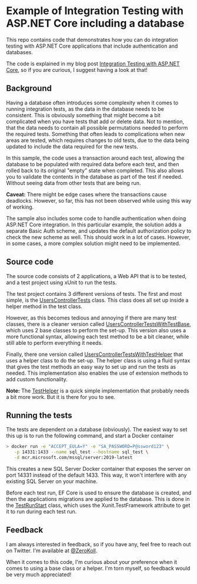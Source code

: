 # Example of Integration Testing with ASP.NET Core including a database

This repo contains code that demonstrates how you can do integration testing with ASP.NET Core applications that include authentication and databases. 

The code is explained in my blog post [Integration Testing with ASP.NET Core](https://www.fearofoblivion.com/asp-net-core-integration-testing), so if you are curious, I suggest having a look at that!

## Background

Having a database often introduces some complexity when it comes to running integration tests, as the data in the database needs to be consistent. This is obviously something that might become a bit complicated when you have tests that add or delete data. Not to mention, that the data needs to contain all possible permutations needed to perform the required tests. Something that often leads to complications when new areas are tested, which requires changes to old tests, due to the data being updated to include the data required for the new tests.

In this sample, the code uses a transaction around each test, allowing the database to be populated with required data before each test, and then rolled back to its original "empty" state when completed. This also allows you to validate the contents in the database as part of the test if needed. Without seeing data from other tests that are being run.

__Caveat:__ There might be edge cases where the transactions cause deadlocks. However, so far, this has not been observed while using this way of working.

The sample also includes some code to handle authentication when doing ASP.NET Core integration. In this particular example, the solution adds a separate Basic Auth scheme, and updates the default authorization policy to check the new scheme as well. This should work in a lot of cases. However, in some cases, a more complex solution might need to be implemented.

## Source code

The source code consists of 2 applications, a Web API that is to be tested, and a test project using xUnit to run the tests.

The test project contains 3 different versions of tests. The first and most simple, is the [UsersControllerTests](./AspNetCoreTesting.Api.Tests/UsersControllerTests.cs) class. This class does all set up inside a helper method in the test class. 

However, as this becomes tedious and annoying if there are many test classes, there is a cleaner version called [UsersControllerTestsWithTestBase](./AspNetCoreTesting.Api.Tests/UsersControllerTestsWithTestBase.cs), which uses 2 base classes to perform the set-up. This version also uses a more functional syntax, allowing each test method to be a bit cleaner, while still able to perform everything it needs.

Finally, there one version called [UsersControllerTestsWithTestHelper](AspNetCoreTesting.Api.Tests/UsersControllerTestsWithTestHelper.cs) that uses a helper class to do the set-up. The helper class is using a fluid syntax that gives the test methods an easy way to set up and run the tests as needed. This implementation also enables the use of extension methods to add custom functionality.

__Note:__ The [TestHelper](AspNetCoreTesting.Api.Tests/Infrastructure/TestHelper.cs) is a quick simple implementation that probably needs a bit more work. But it is there for you to see.

## Running the tests

The tests are dependent on a database (obviously). The easiest way to set this up is to run the following command, and start a Docker container

```bash
> docker run -e "ACCEPT_EULA=Y" -e "SA_PASSWORD=P@ssword123" \
   -p 14331:1433 --name sql_test --hostname sql_test \
   -d mcr.microsoft.com/mssql/server:2019-latest
```

This creates a new SQL Server Docker container that exposes the server on port 14331 instead of the default 1433. This way, it won't interfere with any existing SQL Server on your machine.

Before each test run, EF Core is used to ensure the database is created, and then the applications migrations are applied to the database. This is done in the [TestRunStart](AspNetCoreTesting.Api.Tests/TestRunStart.cs) class, which uses the Xunit.TestFramework attribute to get it to run during each test run.

## Feedback

I am always interested in feedback, so if you have any, feel free to reach out on Twitter. I'm available at [@ZeroKoll](https://twitter.com/ZeroKoll).

When it comes to this code, I'm curious about your preference when it comes to using a base class or a helper. I'm torn myself, so feedback would be very much appreciated!